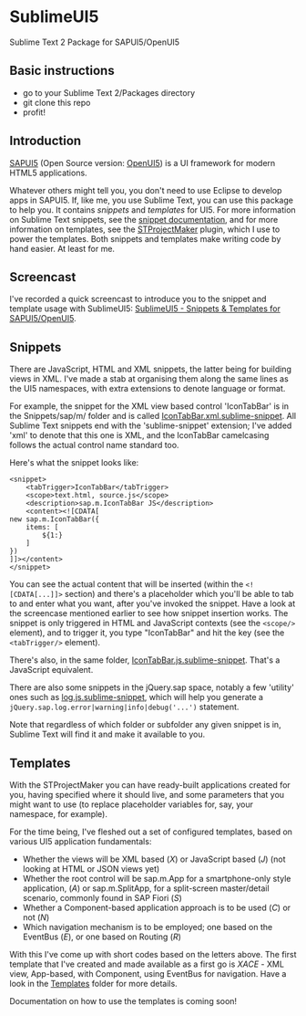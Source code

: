 SublimeUI5
==========

Sublime Text 2 Package for SAPUI5/OpenUI5

Basic instructions
------------------
 - go to your Sublime Text 2/Packages directory
 - git clone this repo
 - profit!

Introduction
------------

[SAPUI5](https://sapui5.hana.ondemand.com/sdk/) (Open Source version: [OpenUI5](sap.github.io/openui5/)) 
is a UI framework for modern HTML5 applications.  

Whatever others might tell you, you don't need to use Eclipse to develop apps in SAPUI5. If, like me, you
use Sublime Text, you can use this package to help you. It contains _snippets_ and _templates_ for UI5. For more information on Sublime Text snippets, see the [snippet documentation](http://docs.sublimetext.info/en/sublime-text-3/extensibility/snippets.html), and for more information on templates, see the [STProjectMaker](https://github.com/bit101/STProjectMaker) plugin, which I use to power the templates. Both snippets and templates make writing code by hand easier. At least for me.

Screencast
----------
I've recorded a quick screencast to introduce you to the snippet and template usage with SublimeUI5: [SublimeUI5 - Snippets & Templates for SAPUI5/OpenUI5](https://www.youtube.com/watch?v=ts0EogQZvS8).

Snippets
--------
There are JavaScript, HTML and XML snippets, the latter being for building views in XML. I've made a stab at organising them along the same lines as the UI5 namespaces, with extra extensions to denote language or format. 

For example, the snippet for the XML view based control 'IconTabBar' is in the Snippets/sap/m/ folder and is called [IconTabBar.xml.sublime-snippet](https://github.com/qmacro/SublimeUI5/blob/master/Snippets/sap/m/IconTabBar.xml.sublime-snippet). All Sublime Text snippets end with the 'sublime-snippet' extension; I've added 'xml' to denote that this one is XML, and the IconTabBar camelcasing follows the actual control name standard too. 

Here's what the snippet looks like:

    <snippet>
        <tabTrigger>IconTabBar</tabTrigger>
        <scope>text.html, source.js</scope>
        <description>sap.m.IconTabBar JS</description>
        <content><![CDATA[
    new sap.m.IconTabBar({
        items: [
            ${1:}
        ]
    })
    ]]></content>
    </snippet>

You can see the actual content that will be inserted (within the `<![CDATA[...]]>` section) and there's a placeholder which you'll be able to tab to and enter what you want, after you've invoked the snippet. Have a look at the screencase mentioned earlier to see how snippet insertion works. The snippet is only triggered in HTML and JavaScript contexts (see the `<scope/>` element), and to trigger it, you type "IconTabBar" and hit the <tab> key (see the `<tabTrigger/>` element).

There's also, in the same folder, [IconTabBar.js.sublime-snippet](https://github.com/qmacro/SublimeUI5/blob/master/Snippets/sap/m/IconTabBar.js.sublime-snippet). That's a JavaScript equivalent. 

There are also some snippets in the jQuery.sap space, notably a few 'utility' ones such as [log.js.sublime-snippet](https://github.com/qmacro/SublimeUI5/blob/master/Snippets/jQuery/sap/log.js.sublime-snippet), which will help you generate a `jQuery.sap.log.error|warning|info|debug('...')` statement. 

Note that regardless of which folder or subfolder any given snippet is in, Sublime Text will find it and make it available to you.


Templates
---------
With the STProjectMaker you can have ready-built applications created for you, having specified where it should live, and some parameters that you might want to use (to replace placeholder variables for, say, your namespace, for example).

For the time being, I've fleshed out a set of configured templates, based on various UI5 application fundamentals:

 - Whether the views will be XML based (_X_) or JavaScript based (_J_) (not looking at HTML or JSON views yet)
 - Whether the root control will be sap.m.App for a smartphone-only style application, (_A_) or sap.m.SplitApp, for a split-screen master/detail scenario, commonly found in SAP Fiori (_S_)
 - Whether a Component-based application approach is to be used (_C_) or not (_N_)
 - Which navigation mechanism is to be employed; one based on the EventBus (_E_), or one based on Routing (_R_)
 
With this I've come up with short codes based on the letters above. The first template that I've created and made available as a first go is _XACE_ - XML view, App-based, with Component, using EventBus for navigation. Have a look in the [Templates](https://github.com/qmacro/SublimeUI5/tree/master/Templates) folder for more details.

Documentation on how to use the templates is coming soon!

